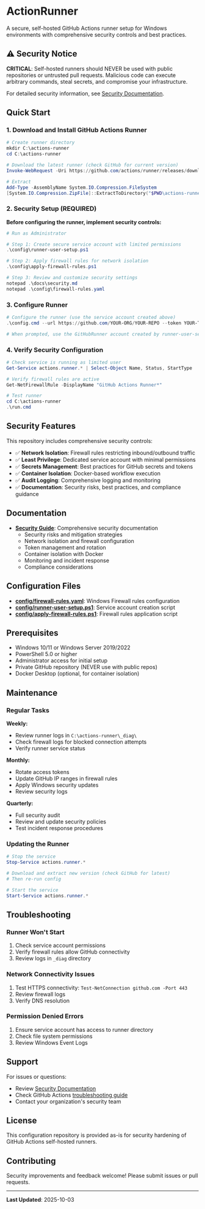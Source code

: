# ActionRunner

A secure, self-hosted GitHub Actions runner setup for Windows environments with comprehensive security controls and best practices.

## ⚠️ Security Notice

**CRITICAL**: Self-hosted runners should NEVER be used with public repositories or untrusted pull requests. Malicious code can execute arbitrary commands, steal secrets, and compromise your infrastructure.

For detailed security information, see [Security Documentation](docs/security.md).

## Quick Start

### 1. Download and Install GitHub Actions Runner

```powershell
# Create runner directory
mkdir C:\actions-runner
cd C:\actions-runner

# Download the latest runner (check GitHub for current version)
Invoke-WebRequest -Uri https://github.com/actions/runner/releases/download/v2.311.0/actions-runner-win-x64-2.311.0.zip -OutFile actions-runner-win-x64.zip

# Extract
Add-Type -AssemblyName System.IO.Compression.FileSystem
[System.IO.Compression.ZipFile]::ExtractToDirectory("$PWD\actions-runner-win-x64.zip", "$PWD")
```

### 2. Security Setup (REQUIRED)

**Before configuring the runner, implement security controls:**

```powershell
# Run as Administrator

# Step 1: Create secure service account with limited permissions
.\config\runner-user-setup.ps1

# Step 2: Apply firewall rules for network isolation
.\config\apply-firewall-rules.ps1

# Step 3: Review and customize security settings
notepad .\docs\security.md
notepad .\config\firewall-rules.yaml
```

### 3. Configure Runner

```powershell
# Configure the runner (use the service account created above)
.\config.cmd --url https://github.com/YOUR-ORG/YOUR-REPO --token YOUR-TOKEN --runasservice

# When prompted, use the GitHubRunner account created by runner-user-setup.ps1
```

### 4. Verify Security Configuration

```powershell
# Check service is running as limited user
Get-Service actions.runner.* | Select-Object Name, Status, StartType

# Verify firewall rules are active
Get-NetFirewallRule -DisplayName "GitHub Actions Runner*"

# Test runner
cd C:\actions-runner
.\run.cmd
```

## Security Features

This repository includes comprehensive security controls:

- ✅ **Network Isolation**: Firewall rules restricting inbound/outbound traffic
- ✅ **Least Privilege**: Dedicated service account with minimal permissions
- ✅ **Secrets Management**: Best practices for GitHub secrets and tokens
- ✅ **Container Isolation**: Docker-based workflow execution
- ✅ **Audit Logging**: Comprehensive logging and monitoring
- ✅ **Documentation**: Security risks, best practices, and compliance guidance

## Documentation

- **[Security Guide](docs/security.md)**: Comprehensive security documentation
  - Security risks and mitigation strategies
  - Network isolation and firewall configuration
  - Token management and rotation
  - Container isolation with Docker
  - Monitoring and incident response
  - Compliance considerations

## Configuration Files

- **[config/firewall-rules.yaml](config/firewall-rules.yaml)**: Windows Firewall rules configuration
- **[config/runner-user-setup.ps1](config/runner-user-setup.ps1)**: Service account creation script
- **[config/apply-firewall-rules.ps1](config/apply-firewall-rules.ps1)**: Firewall rules application script

## Prerequisites

- Windows 10/11 or Windows Server 2019/2022
- PowerShell 5.0 or higher
- Administrator access for initial setup
- Private GitHub repository (NEVER use with public repos)
- Docker Desktop (optional, for container isolation)

## Maintenance

### Regular Tasks

**Weekly:**
- Review runner logs in `C:\actions-runner\_diag\`
- Check firewall logs for blocked connection attempts
- Verify runner service status

**Monthly:**
- Rotate access tokens
- Update GitHub IP ranges in firewall rules
- Apply Windows security updates
- Review security logs

**Quarterly:**
- Full security audit
- Review and update security policies
- Test incident response procedures

### Updating the Runner

```powershell
# Stop the service
Stop-Service actions.runner.*

# Download and extract new version (check GitHub for latest)
# Then re-run config

# Start the service
Start-Service actions.runner.*
```

## Troubleshooting

### Runner Won't Start
1. Check service account permissions
2. Verify firewall rules allow GitHub connectivity
3. Review logs in `_diag` directory

### Network Connectivity Issues
1. Test HTTPS connectivity: `Test-NetConnection github.com -Port 443`
2. Review firewall logs
3. Verify DNS resolution

### Permission Denied Errors
1. Ensure service account has access to runner directory
2. Check file system permissions
3. Review Windows Event Logs

## Support

For issues or questions:
- Review [Security Documentation](docs/security.md)
- Check GitHub Actions [troubleshooting guide](https://docs.github.com/en/actions/hosting-your-own-runners/managing-self-hosted-runners/monitoring-and-troubleshooting-self-hosted-runners)
- Contact your organization's security team

## License

This configuration repository is provided as-is for security hardening of GitHub Actions self-hosted runners.

## Contributing

Security improvements and feedback welcome! Please submit issues or pull requests.

---

**Last Updated**: 2025-10-03